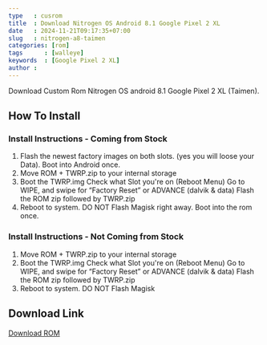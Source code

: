 ```yaml
---
type   : cusrom
title  : Download Nitrogen OS Android 8.1 Google Pixel 2 XL
date   : 2024-11-21T09:17:35+07:00
slug   : nitrogen-a8-taimen
categories: [rom]
tags      : [walleye]
keywords  : [Google Pixel 2 XL]
author :
---
```


Download Custom Rom Nitrogen OS android 8.1 Google Pixel 2 XL (Taimen).

## How To Install 
### Install Instructions - Coming from Stock

1. Flash the newest factory images on both slots. (yes you will loose your Data). Boot into Android once.
2. Move ROM + TWRP.zip to your internal storage
3. Boot the TWRP.img
Check what Slot you're on (Reboot Menu)
Go to WIPE, and swipe for “Factory Reset” or ADVANCE (dalvik & data)
Flash the ROM zip followed by TWRP.zip
4. Reboot to system. DO NOT Flash Magisk right away. Boot into the rom once.


### Install Instructions - Not Coming from Stock
1. Move ROM + TWRP.zip to your internal storage
2. Boot the TWRP.img
Check what Slot you're on (Reboot Menu)
Go to WIPE, and swipe for “Factory Reset” or ADVANCE (dalvik & data)
Flash the ROM zip followed by TWRP.zip
3. Reboot to system. DO NOT Flash Magisk

## Download Link
[Download ROM](https://sourceforge.net/projects/nitrogen-project/files/taimen/)


